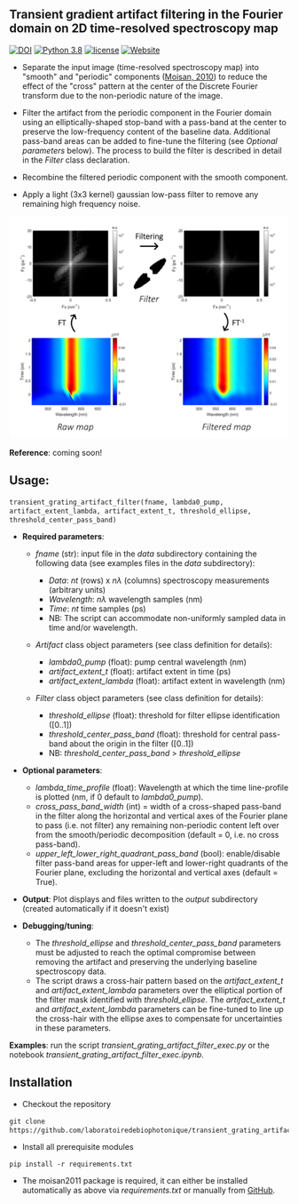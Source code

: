 [github-repo]: https://github.com/laboratoiredebiophotonique/transient_grating_artifact_filter.git

## Transient gradient artifact filtering in the Fourier domain on 2D time-resolved spectroscopy map

<!---Badges-->
<!--- [![DOI](https://img.shields.io/badge/DOI-10.1021/acsphotonics.2c01968-blue.svg)](https://doi.org/10.1021/acsphotonics.2c01968) -->
[![DOI](https://img.shields.io/badge/DOI-soon-blue.svg)](#)
[![Python 3.8](https://img.shields.io/badge/python-3.8+-blue.svg)](https://www.python.org/downloads/release/python-380/)
[![license](https://img.shields.io/pypi/l/ansicolortags.svg)](https://github.com/laboratoiredebiophotonique/transient_grating_artifact_filter/blob/master/LICENSE)
[![Website](https://img.shields.io/website-up-down-green-red/https/www.usherbrooke.ca/ln2.svg)](https://www.usherbrooke.ca/ln2/recherche/photonique-integree)

- Separate the input image (time-resolved spectroscopy map) into "smooth" and
"periodic" components ([Moisan, 2010](https://link.springer.com/article/10.1007/s10851-010-0227-1)) to reduce the effect of the "cross"
pattern at the center of the Discrete Fourier transform due to the non-periodic nature
of the image.

- Filter the artifact from the periodic component in the Fourier domain using
an elliptically-shaped stop-band with a pass-band at the center to preserve the
low-frequency content of the baseline data. Additional pass-band areas can be added to
fine-tune the filtering (see *Optional parameters* below). The process to build the
filter is described in detail in the *Filter* class declaration. 

- Recombine the filtered periodic component with the smooth component.

- Apply a light (3x3 kernel) gaussian low-pass filter to remove any remaining
high frequency noise.


![Transient Grating Artifact filter image](Graphical_Abstract.png)

**Reference**: coming soon!

## Usage:
```
transient_grating_artifact_filter(fname, lambda0_pump, artifact_extent_lambda, artifact_extent_t, threshold_ellipse, threshold_center_pass_band)
```

- **Required parameters**:

  - *fname* (str): input file in the *data* subdirectory containing the following data (see examples files in the *data*
  subdirectory):
    - *Data*: *nt* (rows) x *nλ* (columns) spectroscopy measurements (arbitrary units)
    - *Wavelength*: *nλ* wavelength samples (nm)
    - *Time*: *nt* time samples (ps)
    - NB: The script can accommodate non-uniformly sampled data in time and/or wavelength.

  - *Artifact* class object parameters (see class definition for details):
    - *lambda0_pump* (float): pump central wavelength (nm)
    - *artifact_extent_t* (float): artifact extent in time (ps)
    - *artifact_extent_lambda* (float): artifact extent in wavelength (nm)

  - *Filter* class object parameters (see class definition for details):
    - *threshold_ellipse* (float): threshold for filter ellipse identification ([0..1])
    - *threshold_center_pass_band* (float): threshold for central pass-band about the origin in the filter ([0..1])
    - NB: *threshold_center_pass_band* > *threshold_ellipse*


- **Optional parameters**:
  - *lambda_time_profile* (float): Wavelength at which the time line-profile is 
                    plotted (nm, if 0 default to *lambda0_pump*).
  - *cross_pass_band_width* (int) = width of a cross-shaped pass-band in the filter along the
                    horizontal and vertical axes of the Fourier plane to pass
                    (i.e. not filter) any remaining non-periodic content left over from the
                    smooth/periodic decomposition (default = 0, i.e. no cross pass-band).
  - *upper_left_lower_right_quadrant_pass_band* (bool): enable/disable filter pass-band
                    areas for upper-left and lower-right quadrants of the Fourier plane, excluding the
                    horizontal and vertical axes (default = True).


- **Output**: Plot displays and files written to the *output* subdirectory (created automatically if it doesn't exist)


- **Debugging/tuning**:
  - The *threshold_ellipse* and *threshold_center_pass_band* parameters must be adjusted to
    reach the optimal compromise between removing the artifact and preserving the 
    underlying baseline spectroscopy data.
  - The script draws a cross-hair pattern based on the *artifact_extent_t* and *artifact_extent_lambda* 
    parameters over the elliptical portion of the filter mask identified with *threshold_ellipse*.
    The *artifact_extent_t* and *artifact_extent_lambda* parameters can be fine-tuned to line up the cross-hair
    with the ellipse axes to compensate for uncertainties in these parameters.

**Examples**: run the script *transient_grating_artifact_filter_exec.py* or the notebook *transient_grating_artifact_filter_exec.ipynb*.

## Installation

* Checkout the repository

```
git clone https://github.com/laboratoiredebiophotonique/transient_grating_artifact_filter.git
```

* Install all prerequisite modules
```
pip install -r requirements.txt
```
* The moisan2011 package is required, it can either be installed automatically as above via *requirements.txt*
or manually from [GitHub](https://github.com/sbrisard/moisan2011).